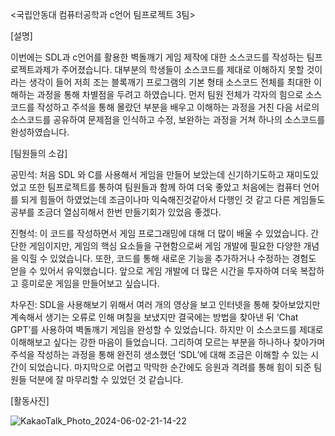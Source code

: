 <국립안동대 컴퓨터공학과 c언어 팀프로젝트 3팀>

[설명]

이번에는 SDL과 c언어를 활용한 벽돌깨기 게임 제작에 대한 소스코드를 작성하는 팀프로젝트과제가 주어졌습니다. 대부분의 학생들이 소스코드를 제대로 이해하지 못할 것이라는 생각이 들어 저희 조는 블록깨기 프로그램의 기본 형태 소스코드 전체를 최대한 이해하는 과정을 통해 차별점을 두려고 하였습니다.
먼저 팀원 전체가 각자의 힘으로 소스코드를 작성하고 주석을 통해 몰랐던 부분을 배우고 이해하는 과정을 거친 다음 서로의 소스코드를 공유하여 문제점을 인식하고 수정, 보완하는 과정을 거쳐 하나의 소스코드를 완성하였습니다.

[팀원들의 소감]

공민석: 처음 SDL 와 C를 사용해서 게임을 만들어 보았는데 신기하기도하고 재미도있었고 또한 팀프로젝트를 통하여 팀원들과 함께 하여 더욱 좋았고 처음에는 컴퓨터 언어를 되게 힘들어 하였었는데 조금이나마 익숙해진것같아서 다행인 것 같고 다른 게임들도 공부를 조금더 열심히해서 한번 만들기회가 있었음 좋겠다. 

진형석: 이 코드를 작성하면서 게임 프로그래밍에 대해 더 많이 배울 수 있었습니다. 간단한 게임이지만, 게임의 핵심 요소들을 구현함으로써 게임 개발에 필요한 다양한 개념을 익힐 수 있었습니다. 또한, 코드를 통해 새로운 기능을 추가하거나 수정하는 경험도 얻을 수 있어서 유익했습니다. 앞으로 게임 개발에 더 많은 시간을 투자하여 더욱 복잡하고 흥미로운 게임을 만들어보고 싶습니다.

차우진: SDL을 사용해보기 위해서 여러 개의 영상을 보고 인터넷을 통해 찾아보았지만 계속해서 생기는 오류로 인해 며칠을 보냈지만 결국에는 방법을 찾아낸 뒤 ‘Chat GPT’를 사용하여 벽돌깨기 게임을 완성할 수 있었습니다. 하지만 이 소스코드를 제대로 이해해보고 싶다는 강한 마음이 들었습니다. 그리하여 모르는 부분을 하나하나 찾아가며 주석을 작성하는 과정을 통해 완전히 생소했던 ‘SDL’에 대해 조금은 이해할 수 있는 시간이 되었습니다. 마지막으로 어렵고 막막한 순간에도 응원과 격려를 통해 힘이 되준 팀원들 덕분에 잘 마무리할 수 있었던 것 같습니다.

[활동사진]

![KakaoTalk_Photo_2024-06-02-21-14-22](https://github.com/chawoojin0425/teamproject_c3/assets/163067232/4f694b0b-61e6-494f-be2f-103861788399)
